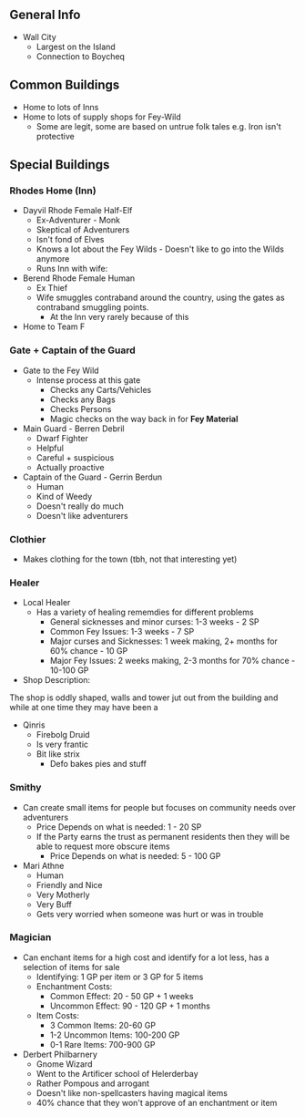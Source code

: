 ## General Info
* Wall City
  * Largest on the Island
  * Connection to Boycheq

## Common Buildings
* Home to lots of Inns
* Home to lots of supply shops for Fey-Wild
  * Some are legit, some are based on untrue folk tales e.g. Iron isn't protective

## Special Buildings
### Rhodes Home (Inn)
* Dayvil Rhode Female Half-Elf
  * Ex-Adventurer - Monk
  * Skeptical of Adventurers
  * Isn't fond of Elves
  * Knows a lot about the Fey Wilds - Doesn't like to go into the Wilds anymore
  * Runs Inn with wife:
* Berend Rhode Female Human  
  * Ex Thief
  * Wife smuggles contraband around the country, using the gates as contraband smuggling points.
    * At the Inn very rarely because of this
* Home to Team F

### Gate + Captain of the Guard
* Gate to the Fey Wild
  * Intense process at this gate
    * Checks any Carts/Vehicles
    * Checks any Bags
    * Checks Persons
    * Magic checks on the way back in for **Fey Material**
* Main Guard - Berren Debril
  * Dwarf Fighter
  * Helpful
  * Careful + suspicious
  * Actually proactive
* Captain of the Guard - Gerrin Berdun
  * Human
  * Kind of Weedy
  * Doesn't really do much
  * Doesn't like adventurers

### Clothier
* Makes clothing for the town (tbh, not that interesting yet)

### Healer
* Local Healer
  * Has a variety of healing rememdies for different problems
    * General sicknesses and minor curses: 1-3 weeks - 2 SP
    * Common Fey Issues: 1-3 weeks - 7 SP
    * Major curses and Sicknesses: 1 week making, 2+ months for 60% chance - 10 GP
    * Major Fey Issues: 2 weeks making, 2-3 months for 70% chance - 10-100 GP
* Shop Description:

The shop is oddly shaped, walls and tower jut out from the building and while at one time they may have been a

* Qinris
  * Firebolg Druid
  * Is very frantic
  * Bit like strix
    * Defo bakes pies and stuff


### Smithy
* Can create small items for people but focuses on community needs over adventurers
  * Price Depends on what is needed: 1 - 20 SP
  * If the Party earns the trust as permanent residents then they will be able to request more obscure items
    * Price Depends on what is needed: 5 - 100 GP
* Mari Athne
  * Human
  * Friendly and Nice
  * Very Motherly
  * Very Buff
  * Gets very worried when someone was hurt or was in trouble

### Magician
* Can enchant items for a high cost and identify for a lot less, has a selection of items for sale
  * Identifying: 1 GP per item or 3 GP for 5 items
  * Enchantment Costs:
    * Common Effect: 20 - 50 GP + 1 weeks
    * Uncommon Effect: 90 - 120 GP + 1 months
  * Item Costs:
    * 3 Common Items: 20-60 GP
    * 1-2 Uncommon Items: 100-200 GP
    * 0-1 Rare Items: 700-900 GP
* Derbert Philbarnery
  * Gnome Wizard
  * Went to the Artificer school of Helerderbay
  * Rather Pompous and arrogant
  * Doesn't like non-spellcasters having magical items
  * 40% chance that they won't approve of an enchantment or item
